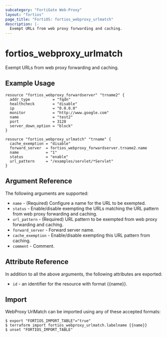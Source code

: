 ```yaml
---
subcategory: "FortiGate Web-Proxy"
layout: "fortios"
page_title: "FortiOS: fortios_webproxy_urlmatch"
description: |-
  Exempt URLs from web proxy forwarding and caching.
---
```


# fortios_webproxy_urlmatch
Exempt URLs from web proxy forwarding and caching.

## Example Usage

```hcl
resource "fortios_webproxy_forwardserver" "trname2" {
  addr_type          = "fqdn"
  healthcheck        = "disable"
  ip                 = "0.0.0.0"
  monitor            = "http://www.google.com"
  name               = "test2"
  port               = 3128
  server_down_option = "block"
}

resource "fortios_webproxy_urlmatch" "trname" {
  cache_exemption = "disable"
  forward_server  = fortios_webproxy_forwardserver.trname2.name
  name            = "1"
  status          = "enable"
  url_pattern     = "/examples/servlet/*Servlet"
}
```

## Argument Reference

The following arguments are supported:

* `name` - (Required) Configure a name for the URL to be exempted.
* `status` - Enable/disable exempting the URLs matching the URL pattern from web proxy forwarding and caching.
* `url_pattern` - (Required) URL pattern to be exempted from web proxy forwarding and caching.
* `forward_server` - Forward server name.
* `cache_exemption` - Enable/disable exempting this URL pattern from caching.
* `comment` - Comment.


## Attribute Reference

In addition to all the above arguments, the following attributes are exported:
* `id` - an identifier for the resource with format {{name}}.

## Import

WebProxy UrlMatch can be imported using any of these accepted formats:
```
$ export "FORTIOS_IMPORT_TABLE"="true"
$ terraform import fortios_webproxy_urlmatch.labelname {{name}}
$ unset "FORTIOS_IMPORT_TABLE"
```
